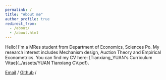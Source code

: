 ```yaml
---
permalink: /
title: "About me"
author_profile: true
redirect_from: 
  - /about/
  - /about.html
---
```

Hello! I'm a MRes student from Department of Economics, Sciences Po. My research interest includes Mechanism design, Auction Theory and Empirical Econometrics.
You can find my CV here: [Tianxiang_YUAN's Curriculum Vitae](../assets/YUAN Tianxiang CV.pdf).

[Email](tianxiang.yuan@sciencespo.fr) / [Github](https://github.com/Folktugboat) / 


